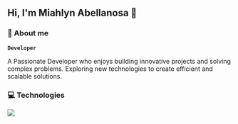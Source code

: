 ##  Hi, I'm Miahlyn Abellanosa 👋


### 🚀 About me
**`Developer`** 

A Passionate Developer who enjoys building innovative projects and solving complex problems. Exploring new technologies to create efficient and scalable solutions.


### 💻 Technologies
<p align="left">
  <a href="https://skillicons.dev">
    <img src="https://skillicons.dev/icons?i=dotnet,cs,angular,azure,javascript,ts,nextjs,py,git" />
  </a>
</p>
